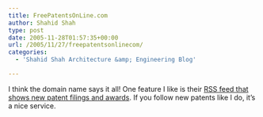 ```yaml
---
title: FreePatentsOnLine.com
author: Shahid Shah
type: post
date: 2005-11-28T01:57:35+00:00
url: /2005/11/27/freepatentsonlinecom/
categories:
  - 'Shahid Shah Architecture &amp; Engineering Blog'

---
```

I think the domain name says it all! One feature I like is their [RSS feed that shows new patent filings and awards][1]. If you follow new patents like I do, it&#8217;s a nice service.

 [1]: http://www.freepatentsonline.com/rssfeed.html